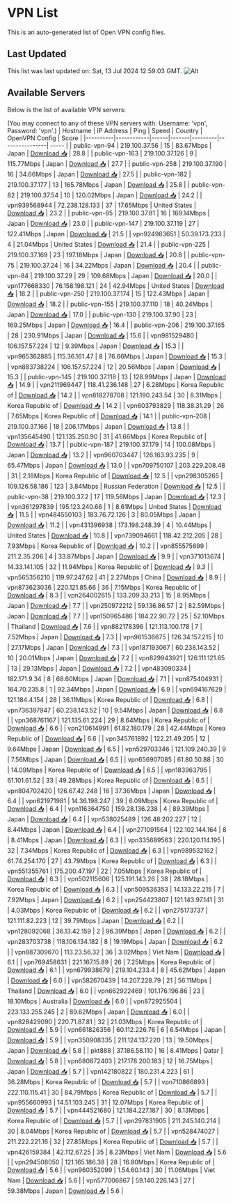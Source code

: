 # VPN List

This is an auto-generated list of Open VPN config files.

## Last Updated

This list was last updated on: Sat, 13 Jul 2024 12:59:03 GMT.
![Alt](https://repobeats.axiom.co/api/embed/186b98318ef1479477931607c1ad7d823f12451f.svg "Repobeats analytics image")

## Available Servers

Below is the list of available VPN servers:

(You may connect to any of these VPN servers with: Username: 'vpn', Password: 'vpn'.)
| Hostname | IP Address | Ping | Speed | Country | OpenVPN Config | Score |
|----------|------------|------|-------|---------|----------------| ----- |
| public-vpn-94 | 219.100.37.56 | 15 | 83.67Mbps | Japan | [Download 📥](./configs/server_0_JP.ovpn) | 28.8 |
| public-vpn-163 | 219.100.37.126 | 9 | 115.77Mbps | Japan | [Download 📥](./configs/server_1_JP.ovpn) | 27.7 |
| public-vpn-258 | 219.100.37.190 | 16 | 34.66Mbps | Japan | [Download 📥](./configs/server_2_JP.ovpn) | 27.5 |
| public-vpn-182 | 219.100.37.177 | 13 | 165.78Mbps | Japan | [Download 📥](./configs/server_3_JP.ovpn) | 25.8 |
| public-vpn-82 | 219.100.37.54 | 10 | 120.02Mbps | Japan | [Download 📥](./configs/server_4_JP.ovpn) | 24.2 |
| vpn939568944 | 72.238.128.133 | 37 | 17.65Mbps | United States | [Download 📥](./configs/server_5_US.ovpn) | 23.2 |
| public-vpn-85 | 219.100.37.81 | 16 | 169.14Mbps | Japan | [Download 📥](./configs/server_6_JP.ovpn) | 23.0 |
| public-vpn-147 | 219.100.37.119 | 27 | 122.41Mbps | Japan | [Download 📥](./configs/server_7_JP.ovpn) | 21.5 |
| vpn924983651 | 50.39.173.233 | 4 | 21.04Mbps | United States | [Download 📥](./configs/server_8_US.ovpn) | 21.4 |
| public-vpn-225 | 219.100.37.169 | 23 | 197.18Mbps | Japan | [Download 📥](./configs/server_9_JP.ovpn) | 20.8 |
| public-vpn-75 | 219.100.37.24 | 16 | 34.22Mbps | Japan | [Download 📥](./configs/server_10_JP.ovpn) | 20.4 |
| public-vpn-84 | 219.100.37.29 | 29 | 109.68Mbps | Japan | [Download 📥](./configs/server_11_JP.ovpn) | 20.0 |
| vpn177668330 | 76.158.198.121 | 24 | 42.94Mbps | United States | [Download 📥](./configs/server_12_US.ovpn) | 18.2 |
| public-vpn-250 | 219.100.37.174 | 15 | 122.43Mbps | Japan | [Download 📥](./configs/server_13_JP.ovpn) | 18.2 |
| public-vpn-155 | 219.100.37.110 | 18 | 40.24Mbps | Japan | [Download 📥](./configs/server_14_JP.ovpn) | 17.0 |
| public-vpn-130 | 219.100.37.90 | 23 | 169.25Mbps | Japan | [Download 📥](./configs/server_15_JP.ovpn) | 16.4 |
| public-vpn-206 | 219.100.37.165 | 28 | 230.91Mbps | Japan | [Download 📥](./configs/server_16_JP.ovpn) | 15.6 |
| vpn981529480 | 106.157.57.224 | 12 | 9.39Mbps | Japan | [Download 📥](./configs/server_17_JP.ovpn) | 15.3 |
| vpn965362885 | 115.36.161.47 | 8 | 76.66Mbps | Japan | [Download 📥](./configs/server_18_JP.ovpn) | 15.3 |
| vpn883738224 | 106.157.57.224 | 12 | 20.56Mbps | Japan | [Download 📥](./configs/server_19_JP.ovpn) | 15.3 |
| public-vpn-145 | 219.100.37.118 | 13 | 128.99Mbps | Japan | [Download 📥](./configs/server_20_JP.ovpn) | 14.9 |
| vpn211969447 | 118.41.236.148 | 27 | 6.28Mbps | Korea Republic of | [Download 📥](./configs/server_21_KR.ovpn) | 14.2 |
| vpn818278708 | 121.190.243.54 | 30 | 8.31Mbps | Korea Republic of | [Download 📥](./configs/server_22_KR.ovpn) | 14.2 |
| vpn603793829 | 118.38.31.29 | 26 | 7.65Mbps | Korea Republic of | [Download 📥](./configs/server_23_KR.ovpn) | 14.1 |
| public-vpn-208 | 219.100.37.166 | 18 | 206.17Mbps | Japan | [Download 📥](./configs/server_24_JP.ovpn) | 13.8 |
| vpn135645490 | 121.135.250.90 | 31 | 41.66Mbps | Korea Republic of | [Download 📥](./configs/server_25_KR.ovpn) | 13.7 |
| public-vpn-187 | 219.100.37.179 | 14 | 100.08Mbps | Japan | [Download 📥](./configs/server_26_JP.ovpn) | 13.2 |
| vpn960703447 | 126.163.93.235 | 9 | 65.47Mbps | Japan | [Download 📥](./configs/server_27_JP.ovpn) | 13.0 |
| vpn709750107 | 203.229.208.48 | 31 | 2.18Mbps | Korea Republic of | [Download 📥](./configs/server_28_KR.ovpn) | 12.5 |
| vpn298305265 | 109.126.58.186 | 123 | 3.84Mbps | Russian Federation | [Download 📥](./configs/server_29_RU.ovpn) | 12.5 |
| public-vpn-38 | 219.100.37.2 | 17 | 119.56Mbps | Japan | [Download 📥](./configs/server_30_JP.ovpn) | 12.3 |
| vpn361297839 | 195.123.240.66 | 1 | 8.61Mbps | United States | [Download 📥](./configs/server_31_US.ovpn) | 11.5 |
| vpn484550103 | 183.76.72.126 | 3 | 80.05Mbps | Japan | [Download 📥](./configs/server_32_JP.ovpn) | 11.2 |
| vpn431396938 | 173.198.248.39 | 4 | 10.44Mbps | United States | [Download 📥](./configs/server_33_US.ovpn) | 10.8 |
| vpn739094661 | 118.42.212.205 | 28 | 7.93Mbps | Korea Republic of | [Download 📥](./configs/server_34_KR.ovpn) | 10.2 |
| vpn855575699 | 211.2.35.206 | 4 | 33.87Mbps | Japan | [Download 📥](./configs/server_35_JP.ovpn) | 9.9 |
| vpn371013674 | 14.33.141.105 | 32 | 11.94Mbps | Korea Republic of | [Download 📥](./configs/server_36_KR.ovpn) | 9.3 |
| vpn565356210 | 119.97.247.62 | 41 | 2.27Mbps | China | [Download 📥](./configs/server_37_CN.ovpn) | 8.9 |
| vpn873623036 | 220.121.85.66 | 36 | 7.15Mbps | Korea Republic of | [Download 📥](./configs/server_38_KR.ovpn) | 8.3 |
| vpn264002615 | 133.209.33.213 | 15 | 8.95Mbps | Japan | [Download 📥](./configs/server_39_JP.ovpn) | 7.7 |
| vpn250972212 | 59.136.86.57 | 2 | 82.59Mbps | Japan | [Download 📥](./configs/server_40_JP.ovpn) | 7.7 |
| vpn150965486 | 184.22.90.72 | 25 | 52.10Mbps | Thailand | [Download 📥](./configs/server_41_TH.ovpn) | 7.6 |
| vpn882178396 | 121.113.100.178 | 7 | 7.52Mbps | Japan | [Download 📥](./configs/server_42_JP.ovpn) | 7.3 |
| vpn961536675 | 126.34.157.215 | 10 | 27.17Mbps | Japan | [Download 📥](./configs/server_43_JP.ovpn) | 7.3 |
| vpn187193067 | 60.238.143.52 | 10 | 20.01Mbps | Japan | [Download 📥](./configs/server_44_JP.ovpn) | 7.2 |
| vpn829943921 | 126.111.121.65 | 13 | 29.13Mbps | Japan | [Download 📥](./configs/server_45_JP.ovpn) | 7.2 |
| vpn483090334 | 182.171.9.34 | 8 | 68.60Mbps | Japan | [Download 📥](./configs/server_46_JP.ovpn) | 7.1 |
| vpn875404931 | 164.70.235.8 | 1 | 92.34Mbps | Japan | [Download 📥](./configs/server_47_JP.ovpn) | 6.9 |
| vpn694167629 | 121.184.4.154 | 28 | 36.11Mbps | Korea Republic of | [Download 📥](./configs/server_48_KR.ovpn) | 6.8 |
| vpn736397947 | 60.238.143.52 | 10 | 9.54Mbps | Japan | [Download 📥](./configs/server_49_JP.ovpn) | 6.8 |
| vpn368761167 | 121.135.61.224 | 29 | 8.64Mbps | Korea Republic of | [Download 📥](./configs/server_50_KR.ovpn) | 6.6 |
| vpn210614991 | 61.82.180.179 | 28 | 42.44Mbps | Korea Republic of | [Download 📥](./configs/server_51_KR.ovpn) | 6.6 |
| vpn345761892 | 122.21.49.205 | 12 | 9.64Mbps | Japan | [Download 📥](./configs/server_52_JP.ovpn) | 6.5 |
| vpn529703346 | 121.109.240.39 | 9 | 7.56Mbps | Japan | [Download 📥](./configs/server_53_JP.ovpn) | 6.5 |
| vpn656907085 | 61.80.50.88 | 30 | 14.09Mbps | Korea Republic of | [Download 📥](./configs/server_54_KR.ovpn) | 6.5 |
| vpn183963795 | 61.101.61.52 | 33 | 49.28Mbps | Korea Republic of | [Download 📥](./configs/server_55_KR.ovpn) | 6.5 |
| vpn804702420 | 126.67.42.248 | 16 | 37.36Mbps | Japan | [Download 📥](./configs/server_56_JP.ovpn) | 6.4 |
| vpn621971981 | 14.36.198.247 | 39 | 6.09Mbps | Korea Republic of | [Download 📥](./configs/server_57_KR.ovpn) | 6.4 |
| vpn116364750 | 159.28.136.238 | 4 | 89.39Mbps | Japan | [Download 📥](./configs/server_58_JP.ovpn) | 6.4 |
| vpn538025489 | 126.48.202.227 | 12 | 8.44Mbps | Japan | [Download 📥](./configs/server_59_JP.ovpn) | 6.4 |
| vpn271091564 | 122.102.144.164 | 8 | 8.41Mbps | Japan | [Download 📥](./configs/server_60_JP.ovpn) | 6.3 |
| vpn335689563 | 220.120.114.195 | 32 | 7.34Mbps | Korea Republic of | [Download 📥](./configs/server_61_KR.ovpn) | 6.3 |
| vpn989532162 | 61.74.254.170 | 27 | 43.79Mbps | Korea Republic of | [Download 📥](./configs/server_62_KR.ovpn) | 6.3 |
| vpn551355761 | 175.200.47.197 | 22 | 7.05Mbps | Korea Republic of | [Download 📥](./configs/server_63_KR.ovpn) | 6.3 |
| vpn502115606 | 125.191.143.26 | 38 | 28.18Mbps | Korea Republic of | [Download 📥](./configs/server_64_KR.ovpn) | 6.3 |
| vpn509536353 | 14.133.22.215 | 7 | 7.92Mbps | Japan | [Download 📥](./configs/server_65_JP.ovpn) | 6.2 |
| vpn254423807 | 121.143.97.141 | 31 | 4.03Mbps | Korea Republic of | [Download 📥](./configs/server_66_KR.ovpn) | 6.2 |
| vpn275173737 | 121.111.82.223 | 12 | 39.79Mbps | Japan | [Download 📥](./configs/server_67_JP.ovpn) | 6.2 |
| vpn128092068 | 36.13.42.159 | 2 | 96.39Mbps | Japan | [Download 📥](./configs/server_68_JP.ovpn) | 6.2 |
| vpn283703738 | 118.106.134.182 | 8 | 19.19Mbps | Japan | [Download 📥](./configs/server_69_JP.ovpn) | 6.2 |
| vpn887309670 | 113.23.56.32 | 36 | 3.02Mbps | Viet Nam | [Download 📥](./configs/server_70_VN.ovpn) | 6.1 |
| vpn769458631 | 221.167.15.89 | 26 | 7.25Mbps | Korea Republic of | [Download 📥](./configs/server_71_KR.ovpn) | 6.1 |
| vpn679938679 | 219.104.233.4 | 8 | 45.62Mbps | Japan | [Download 📥](./configs/server_72_JP.ovpn) | 6.0 |
| vpn582670439 | 14.207.228.79 | 21 | 56.11Mbps | Thailand | [Download 📥](./configs/server_73_TH.ovpn) | 6.0 |
| vpn662922469 | 101.176.196.86 | 23 | 18.10Mbps | Australia | [Download 📥](./configs/server_74_AU.ovpn) | 6.0 |
| vpn872925504 | 223.133.255.245 | 2 | 89.62Mbps | Japan | [Download 📥](./configs/server_75_JP.ovpn) | 6.0 |
| vpn828429090 | 220.71.87.81 | 32 | 21.03Mbps | Korea Republic of | [Download 📥](./configs/server_76_KR.ovpn) | 5.9 |
| vpn661826356 | 60.112.226.76 | 6 | 6.54Mbps | Japan | [Download 📥](./configs/server_77_JP.ovpn) | 5.9 |
| vpn350908335 | 211.124.137.220 | 13 | 19.50Mbps | Japan | [Download 📥](./configs/server_78_JP.ovpn) | 5.8 |
| pkt888 | 37.186.58.110 | 16 | 8.41Mbps | Qatar | [Download 📥](./configs/server_79_QA.ovpn) | 5.8 |
| vpn680872403 | 217.178.200.183 | 12 | 16.75Mbps | Japan | [Download 📥](./configs/server_80_JP.ovpn) | 5.7 |
| vpn142180822 | 180.231.4.223 | 61 | 36.28Mbps | Korea Republic of | [Download 📥](./configs/server_81_KR.ovpn) | 5.7 |
| vpn710866893 | 222.110.115.41 | 30 | 84.79Mbps | Korea Republic of | [Download 📥](./configs/server_82_KR.ovpn) | 5.7 |
| vpn955660993 | 14.51.103.245 | 31 | 12.07Mbps | Korea Republic of | [Download 📥](./configs/server_83_KR.ovpn) | 5.7 |
| vpn444521680 | 121.184.227.187 | 30 | 8.13Mbps | Korea Republic of | [Download 📥](./configs/server_84_KR.ovpn) | 5.7 |
| vpn297831905 | 211.245.140.214 | 30 | 8.04Mbps | Korea Republic of | [Download 📥](./configs/server_85_KR.ovpn) | 5.7 |
| vpn528474027 | 211.222.221.16 | 32 | 27.85Mbps | Korea Republic of | [Download 📥](./configs/server_86_KR.ovpn) | 5.7 |
| vpn426159384 | 42.112.67.25 | 35 | 8.23Mbps | Viet Nam | [Download 📥](./configs/server_87_VN.ovpn) | 5.6 |
| vpn294508050 | 121.165.186.38 | 28 | 16.80Mbps | Korea Republic of | [Download 📥](./configs/server_88_KR.ovpn) | 5.6 |
| vpn960352099 | 1.54.60.143 | 30 | 11.06Mbps | Viet Nam | [Download 📥](./configs/server_89_VN.ovpn) | 5.6 |
| vpn577006867 | 59.140.226.143 | 27 | 59.38Mbps | Japan | [Download 📥](./configs/server_90_JP.ovpn) | 5.6 |
